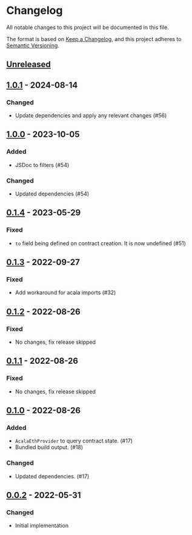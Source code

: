 # Changelog
All notable changes to this project will be documented in this file.

The format is based on [Keep a Changelog](https://keepachangelog.com/en/1.0.0/),
and this project adheres to [Semantic Versioning](https://semver.org/spec/v2.0.0.html).

## [Unreleased]

## [1.0.1] - 2024-08-14
### Changed
- Update dependencies and apply any relevant changes (#56)

## [1.0.0] - 2023-10-05
### Added
- JSDoc to filters (#54)

### Changed
- Updated dependencies (#54)

## [0.1.4] - 2023-05-29
### Fixed
- `to` field being defined on contract creation. It is now undefined (#51)

## [0.1.3] - 2022-09-27
### Fixed
- Add workaround for acala imports (#32)

## [0.1.2] - 2022-08-26
### Fixed
- No changes, fix release skipped

## [0.1.1] - 2022-08-26
### Fixed
- No changes, fix release skipped

## [0.1.0] - 2022-08-26
### Added
- `AcalaEthProvider` to query contract state. (#17)
- Bundled build output. (#18)

### Changed
- Updated dependencies. (#17)

## [0.0.2] - 2022-05-31
### Changed
- Initial implementation

[Unreleased]: https://github.com/subquery/datasource-processors/compare/acala-evm/1.0.1...HEAD
[1.0.1]: https://github.com/subquery/datasource-processors/compare/acala-evm/1.0.0...acala-evm/1.0.1
[1.0.0]: https://github.com/subquery/datasource-processors/compare/acala-evm-processor/0.1.4...acala-evm-processor/1.0.0
[0.1.4]: https://github.com/subquery/datasource-processors/acala-evm-processor/0.1.3...acala-evm-processor/0.1.4
[0.1.3]: https://github.com/subquery/datasource-processors/acala-evm-processor/0.1.2...acala-evm-processor/0.1.3
[0.1.2]: https://github.com/subquery/datasource-processors/acala-evm-processor/0.1.1...acala-evm-processor/0.1.2
[0.1.1]: https://github.com/subquery/datasource-processors/acala-evm-processor/0.1.0...acala-evm-processor/0.1.1
[0.1.0]: https://github.com/subquery/datasource-processors/acala-evm-processor/0.0.2...acala-evm-processor/0.1.0
[0.0.2]: https://github.com/subquery/datasource-processors/tags/acala-evm-processor/0.0.2
